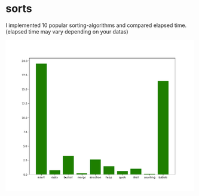 # sorts
I implemented 10 popular sorting-algorithms and compared elapsed time.  
(elapsed time may vary depending on your datas)

<img src="https://github.com/noowad/sorts/blob/master/plot.png" alt="plot" title="plot">
